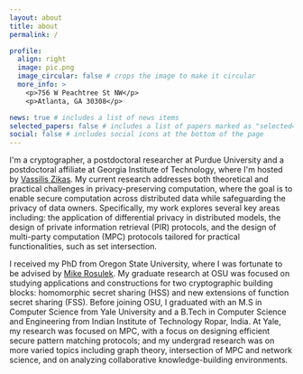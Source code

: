 ```yaml
---
layout: about
title: about
permalink: /

profile:
  align: right
  image: pic.png
  image_circular: false # crops the image to make it circular
  more_info: >
    <p>756 W Peachtree St NW</p>
    <p>Atlanta, GA 30308</p>

news: true # includes a list of news items
selected_papers: false # includes a list of papers marked as "selected={true}"
social: false # includes social icons at the bottom of the page
---
```



I'm a cryptographer, a postdoctoral researcher at Purdue University and a postdoctoral affiliate at Georgia Institute of Technology, where I'm hosted by [Vassilis Zikas](https://www.cc.gatech.edu/people/vassilis-zikas). My current research addresses both theoretical and practical challenges in privacy-preserving computation, where the goal is to enable secure computation across distributed data while safeguarding the privacy of data owners. Specifically, my work explores several key areas including: the application of differential privacy in distributed models, the design of private information retrieval (PIR) protocols, and the design of multi-party computation (MPC) protocols tailored for practical functionalities, such as set intersection.

I received my PhD from Oregon State University, where I was fortunate to be advised by [Mike Rosulek](https://web.engr.oregonstate.edu/~rosulekm/). My graduate research at OSU was focused on studying applications and constructions for two cryptographic building blocks: homomorphic secret sharing (HSS) and new extensions of function secret sharing (FSS). Before joining OSU, I graduated with an M.S in Computer Science from Yale University and a B.Tech in Computer Science and Engineering from Indian Institute of Technology Ropar, India. At Yale, my research was focused on MPC, with a focus on designing efficient secure pattern matching protocols; and my undergrad research was on more varied topics including graph theory, intersection of MPC and network science, and on analyzing collaborative knowledge-building environments. 






